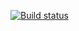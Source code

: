 [![Build status](https://ci.appveyor.com/api/projects/status/21alp95gqa72yfr1?svg=true)](https://ci.appveyor.com/project/AssmBoss/carddeliveryanotherdate)